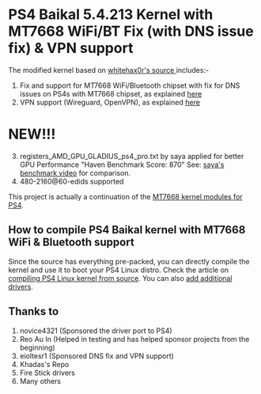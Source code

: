 # PS4 Baikal 5.4.213 Kernel with MT7668 WiFi/BT Fix (with DNS issue fix) & VPN support
The modified kernel based on [whitehax0r's source ](https://ps4linux.com/downloads/#Kernel_54213_LTS) includes:-
1. Fix and support for MT7668 WiFi/Bluetooth chipset with fix for DNS issues on PS4s with MT7668 chipset, as explained [here](https://ps4linux.com/dns-issues-mt7668-ps4-linux-fix/)
2. VPN support (Wireguard, OpenVPN), as explained [here](https://ps4linux.com/ps4-linux-vpn-wireguard-openvpn/)

# NEW!!!
3. registers_AMD_GPU_GLADIUS_ps4_pro.txt by saya applied for better GPU Performance "Haven Benchmark Score: 870" See: [saya's benchmark video](https://www.youtube.com/watch?v=9Q1WwvZUEQc&t) for comparison.
4. 480-2160@60-edids supported

This project is actually a continuation of the [MT7668 kernel modules for PS4](https://github.com/noob404yt/mt7668-wifi-bt).

## How to compile PS4 Baikal kernel with MT7668 WiFi & Bluetooth support
Since the source has everything pre-packed, you can directly compile the kernel and use it to boot your PS4 Linux distro. Check the article on [compiling PS4 Linux kernel from source](https://ps4linux.com/compile-ps4-linux-kernel-tutorial/). You can also [add additional drivers](https://ps4linux.com/add-drivers-ps4-linux-kernel/).

## Thanks to
1. novice4321 (Sponsored the driver port to PS4)
2. Reo Au In (Helped in testing and has helped sponsor projects from the beginning)
3. eioltesr1 (Sponsored DNS fix and VPN support)
4. Khadas's Repo
5. Fire Stick drivers
6. Many others
